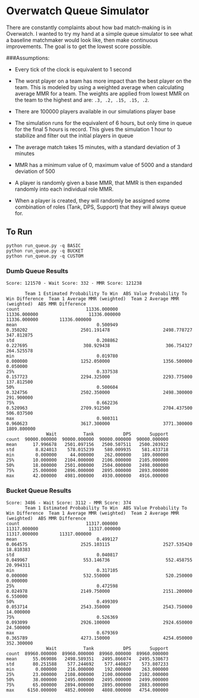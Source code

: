 # Overwatch Queue Simulator
There are constantly complaints about how bad match-making is in Overwatch. I wanted to try my hand at a simple queue simulator to
see what a baseline matchmaker would look like, then make continuous improvements. The goal is to get the lowest score possible.


###Assumptions:
- Every tick of the clock is equivalent to 1 second

- The worst player on a team has more impact than the best player on the team. This is modeled by using a weighted average
when calculating average MMR for a team. The weights are applied from lowest MMR on the team to the highest and are:
`.3, .2, .15, .15, .2`. 

- There are 100000 players available in our simulations player base

- The simulation runs for the equivalent of 6 hours, but only time in queue for the final 5 hours is record. This gives the simulation 1 hour to stabilize and filter out the initial players in queue

- The average match takes 15 minutes, with a standard deviation of 3 minutes

- MMR has a minimum value of 0, maximum value of 5000 and a standard deviation of 500

- A player is randomly given a base MMR, that MMR is then expanded randomly into each individual role MMR.

- When a player is created, they will randomly be assigned some combination of roles (Tank, DPS, Support) that they will always queue for.


## To Run
```
python run_queue.py -q BASIC 
python run_queue.py -q BUCKET
python run_queue.py -q CUSTOM  
```

### Dumb Queue Results
```
Score: 121570 - Wait Score: 332 - MMR Score: 121238

       Team 1 Estimated Probability To Win  ABS Value Probability To Win Difference  Team 1 Average MMR (weighted)  Team 2 Average MMR (weighted)  ABS MMR Difference
count                         11336.000000                             11336.000000                   11336.000000                   11336.000000        11336.000000
mean                              0.500949                                 0.350202                    2501.191478                    2498.778727          347.812875
std                               0.208862                                 0.227695                     308.929438                     306.754327          264.525578
min                               0.019780                                 0.000000                    1252.050000                    1356.500000            0.050000
25%                               0.337538                                 0.157723                    2294.325000                    2293.775000          137.812500
50%                               0.500604                                 0.324756                    2502.350000                    2498.300000          291.900000
75%                               0.662236                                 0.520963                    2709.912500                    2704.437500          506.037500
max                               0.980311                                 0.960623                    3617.300000                    3771.300000         1809.800000
               Wait          Tank           DPS       Support
count  90000.000000  90000.000000  90000.000000  90000.000000
mean      17.996678   2501.097156   2500.507511   2500.203922
std        8.824013    578.015239    580.009935    581.433718
min        0.000000     44.000000    262.000000    189.000000
25%       10.000000   2104.000000   2106.000000   2105.000000
50%       18.000000   2501.000000   2504.000000   2498.000000
75%       25.000000   2896.000000   2895.000000   2893.000000
max       42.000000   4981.000000   4930.000000   4916.000000
```

### Bucket Queue Results
```
Score: 3486 - Wait Score: 3112 - MMR Score: 374
       Team 1 Estimated Probability To Win  ABS Value Probability To Win Difference  Team 1 Average MMR (weighted)  Team 2 Average MMR (weighted)  ABS MMR Difference
count                         11317.000000                             11317.000000                   11317.000000                   11317.000000        11317.000000
mean                              0.499127                                 0.064575                    2525.103115                    2527.535420           18.810383
std                               0.040817                                 0.049967                     553.146736                     552.458755           20.994311
min                               0.317105                                 0.000000                     532.550000                     520.250000            0.000000
25%                               0.472598                                 0.024978                    2149.750000                    2151.200000            6.550000
50%                               0.499309                                 0.053714                    2543.350000                    2543.750000           14.000000
75%                               0.526369                                 0.093099                    2926.100000                    2924.650000           24.500000
max                               0.679369                                 0.365789                    4273.150000                    4254.050000          352.300000
               Wait          Tank           DPS       Support
count  89960.000000  89960.000000  89960.000000  89960.000000
mean      55.069086   2498.589351   2495.866074   2495.538673
std       80.251588    577.244692    577.440827    573.807233
min        0.000000    216.000000    192.000000    263.000000
25%       23.000000   2108.000000   2100.000000   2102.000000
50%       38.000000   2495.000000   2495.000000   2499.000000
75%       65.000000   2894.000000   2895.000000   2883.000000
max     6150.000000   4852.000000   4808.000000   4754.000000

```
